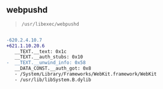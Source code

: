 ## webpushd

> `/usr/libexec/webpushd`

```diff

-620.2.4.10.7
+621.1.10.20.6
   __TEXT.__text: 0x1c
   __TEXT.__auth_stubs: 0x10
-  __TEXT.__unwind_info: 0x58
   __DATA_CONST.__auth_got: 0x8
   - /System/Library/Frameworks/WebKit.framework/WebKit
   - /usr/lib/libSystem.B.dylib

```
